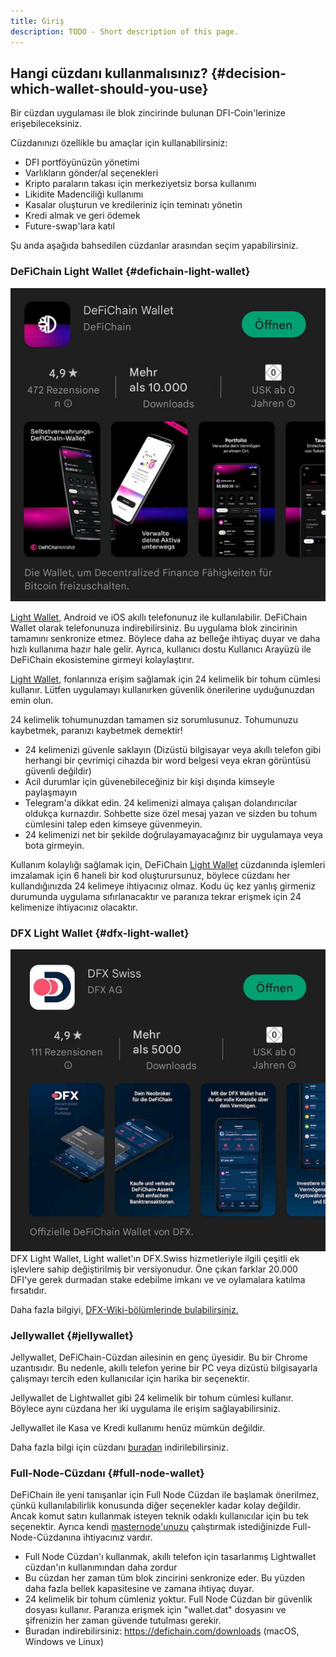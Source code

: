 ```yaml
---
title: Giriş
description: TODO - Short description of this page.
---
```


## Hangi cüzdanı kullanmalısınız? {#decision-which-wallet-should-you-use}

Bir cüzdan uygulaması ile blok zincirinde bulunan DFI-Coin'lerinize erişebileceksiniz.

Cüzdanınızı özellikle bu amaçlar için kullanabilirsiniz:

- DFI portföyünüzün yönetimi
- Varlıkların gönder/al seçenekleri
- Kripto paraların takası için merkeziyetsiz borsa kullanımı
- Likidite Madenciliği kullanımı
- Kasalar oluşturun ve kredileriniz için teminatı yönetin
- Kredi almak ve geri ödemek
- Future-swap'lara katıl

Şu anda aşağıda bahsedilen cüzdanlar arasından seçim yapabilirsiniz.

### DeFiChain Light Wallet {#defichain-light-wallet}

![](./../media/beginnersguide_TR_01.jpg)

[Light Wallet](./Lightwallet.md), Android ve iOS akıllı telefonunuz ile kullanılabilir. DeFiChain Wallet olarak telefonunuza indirebilirsiniz. Bu uygulama blok zincirinin tamamını senkronize etmez. Böylece daha az belleğe ihtiyaç duyar ve daha hızlı kullanıma hazır hale gelir. Ayrıca, kullanıcı dostu Kullanıcı Arayüzü ile DeFiChain ekosistemine girmeyi kolaylaştırır.

[Light Wallet](./Lightwallet.md), fonlarınıza erişim sağlamak için 24 kelimelik bir tohum cümlesi kullanır. Lütfen uygulamayı kullanırken güvenlik önerilerine uyduğunuzdan emin olun.

24 kelimelik tohumunuzdan tamamen siz sorumlusunuz. Tohumunuzu kaybetmek, paranızı kaybetmek demektir!

- 24 kelimenizi güvenle saklayın (Dizüstü bilgisayar veya akıllı telefon gibi herhangi bir çevrimiçi cihazda bir word belgesi veya ekran görüntüsü güvenli değildir)
- Acil durumlar için güvenebileceğiniz bir kişi dışında kimseyle paylaşmayın
- Telegram'a dikkat edin. 24 kelimenizi almaya çalışan dolandırıcılar oldukça kurnazdır. Sohbette size özel mesaj yazan ve sizden bu tohum cümlesini talep eden kimseye güvenmeyin.
- 24 kelimenizi net bir şekilde doğrulayamayacağınız bir uygulamaya veya bota girmeyin.

Kullanım kolaylığı sağlamak için, DeFiChain [Light Wallet](./Lightwallet.md) cüzdanında işlemleri imzalamak için 6 haneli bir kod oluşturursunuz, böylece cüzdanı her kullandığınızda 24 kelimeye ihtiyacınız olmaz. Kodu üç kez yanlış girmeniz durumunda uygulama sıfırlanacaktır ve paranıza tekrar erişmek için 24 kelimenize ihtiyacınız olacaktır.

### DFX Light Wallet {#dfx-light-wallet}

![](./../media/beginnersguide_TR_02.jpg)DFX Light Wallet, Light wallet'ın DFX.Swiss hizmetleriyle ilgili çeşitli ek işlevlere sahip değiştirilmiş bir versiyonudur. Öne çıkan farklar 20.000 DFI'ye gerek durmadan stake edebilme imkanı ve ve oylamalara katılma fırsatıdır.

Daha fazla bilgiyi, [DFX-Wiki-bölümlerinde bulabilirsiniz.](./DFX_FAQ.md)

### Jellywallet {#jellywallet}

Jellywallet, DeFiChain-Cüzdan ailesinin en genç üyesidir. Bu bir Chrome uzantısıdır. Bu nedenle, akıllı telefon yerine bir PC veya dizüstü bilgisayarla çalışmayı tercih eden kullanıcılar için harika bir seçenektir.

Jellywallet de Lightwallet gibi 24 kelimelik bir tohum cümlesi kullanır. Böylece aynı cüzdana her iki uygulama ile erişim sağlayabilirsiniz.

Jellywallet ile Kasa ve Kredi kullanımı henüz mümkün değildir.

Daha fazla bilgi için cüzdanı [buradan](https://jellywallet.io/) indirilebilirsiniz.

### Full-Node-Cüzdanı {#full-node-wallet}

DeFiChain ile yeni tanışanlar için Full Node Cüzdan ile başlamak önerilmez, çünkü kullanılabilirlik konusunda diğer seçenekler kadar kolay değildir. Ancak komut satırı kullanmak isteyen teknik odaklı kullanıcılar için bu tek seçenektir. Ayrıca kendi [masternode'unuzu](./Masternode.md) çalıştırmak istediğinizde Full-Node-Cüzdanına ihtiyacınız vardır.

- Full Node Cüzdan'ı kullanmak, akıllı telefon için tasarlanmış Lightwallet cüzdan'ın kullanımından daha zordur
- Bu cüzdan her zaman tüm blok zincirini senkronize eder. Bu yüzden daha fazla bellek kapasitesine ve zamana ihtiyaç duyar.
- 24 kelimelik bir tohum cümleniz yoktur. Full Node Cüzdan bir güvenlik dosyası kullanır. Paranıza erişmek için "wallet.dat" dosyasını ve şifrenizin her zaman güvende tutulması gerekir.
- Buradan indirebilirsiniz: https://defichain.com/downloads (macOS, Windows ve Linux)
